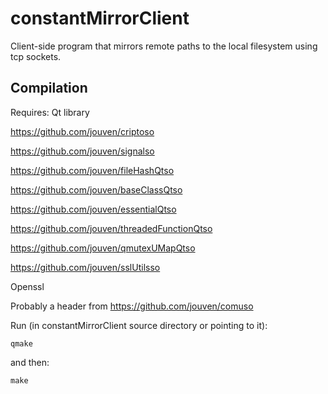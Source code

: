 # constantMirrorClient
Client-side program that mirrors remote paths to the local filesystem using tcp sockets.

Compilation
-----------
Requires: 
Qt library

https://github.com/jouven/criptoso

https://github.com/jouven/signalso

https://github.com/jouven/fileHashQtso

https://github.com/jouven/baseClassQtso

https://github.com/jouven/essentialQtso

https://github.com/jouven/threadedFunctionQtso

https://github.com/jouven/qmutexUMapQtso

https://github.com/jouven/sslUtilsso

Openssl

Probably a header from https://github.com/jouven/comuso

Run (in constantMirrorClient source directory or pointing to it):

    qmake

and then:

    make
